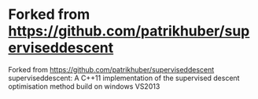 # Forked from https://github.com/patrikhuber/superviseddescent

Forked from https://github.com/patrikhuber/superviseddescent
superviseddescent: A C++11 implementation of the supervised descent optimisation method
build on windows VS2013
